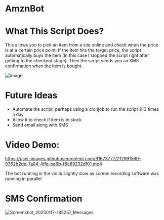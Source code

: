 # AmznBot

<h1>What This Script Does?</h1>
<p>This allows you to pick an item from a site online and check when the price is at a certain price point. If the item hits the target price, the script automatically buys the item (In this case I stopped the script right after getting to the checkout stage). Then the script sends you an SMS confirmation when the item is bought.</p>

![image](https://user-images.githubusercontent.com/91673777/212993808-432299b3-93c1-45c7-a0fa-1ec3d165312e.png)


<h1>Future Ideas</h1>
<ul>

  <li>Automate the script, perhaps using a cronjob to run the script 2-3 times a day</li>
  <li>Allow it to check if item is in stock</li>
  <li>Send email along with SMS</li>

</ul>

<h1>Video Demo:</h1>


https://user-images.githubusercontent.com/91673777/212991560-9352b2de-7a04-4ffe-ba6b-f8c89232df01.mp4

<p>The bot running in the vid is slightly slow as screen recording software was running in parallel</p>


<h1>SMS Confirmation</h1>

![Screenshot_20230117-185257_Messages](https://user-images.githubusercontent.com/91673777/212991340-aa5a6a47-9ba2-479a-86d9-89dc81cf5ee8.jpg)
